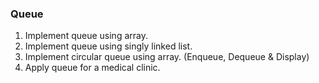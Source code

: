 ### Queue

1. Implement queue using array.
2. Implement queue using singly linked list.
3. Implement circular queue using array. (Enqueue, Dequeue & Display)
4. Apply queue for a medical clinic.
